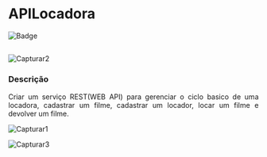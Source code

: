 # APILocadora

![Badge](https://img.shields.io/static/v1?label=STATUS&message=DESENVOLVENDO&color=Green)
##
![Capturar2](https://user-images.githubusercontent.com/25112571/153848764-384bd486-1559-4563-a463-7d898b404c8a.PNG)

### Descrição
<p align="justify">Criar um serviço REST(WEB API) para gerenciar o ciclo basico de uma locadora, cadastrar um filme, cadastrar um locador, locar um filme e devolver um filme. </br></p>

![Capturar1](https://user-images.githubusercontent.com/25112571/153849628-83994698-a567-48fe-b51d-86dd24bf3a60.PNG)

![Capturar3](https://user-images.githubusercontent.com/25112571/153850907-1dbf310a-fd5e-4de0-99fd-37bee7811cf1.PNG)

##
